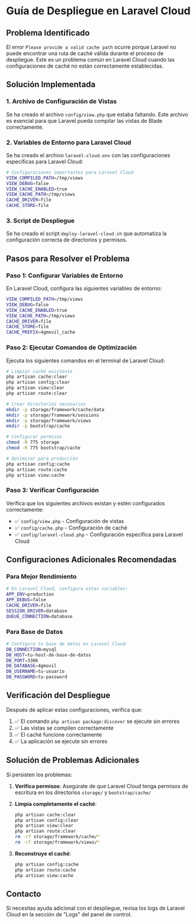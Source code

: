 # Guía de Despliegue en Laravel Cloud

## Problema Identificado

El error `Please provide a valid cache path` ocurre porque Laravel no puede encontrar una ruta de caché válida durante el proceso de despliegue. Este es un problema común en Laravel Cloud cuando las configuraciones de caché no están correctamente establecidas.

## Solución Implementada

### 1. Archivo de Configuración de Vistas

Se ha creado el archivo `config/view.php` que estaba faltando. Este archivo es esencial para que Laravel pueda compilar las vistas de Blade correctamente.

### 2. Variables de Entorno para Laravel Cloud

Se ha creado el archivo `laravel-cloud.env` con las configuraciones específicas para Laravel Cloud:

```bash
# Configuraciones importantes para Laravel Cloud
VIEW_COMPILED_PATH=/tmp/views
VIEW_DEBUG=false
VIEW_CACHE_ENABLED=true
VIEW_CACHE_PATH=/tmp/views
CACHE_DRIVER=file
CACHE_STORE=file
```

### 3. Script de Despliegue

Se ha creado el script `deploy-laravel-cloud.sh` que automatiza la configuración correcta de directorios y permisos.

## Pasos para Resolver el Problema

### Paso 1: Configurar Variables de Entorno

En Laravel Cloud, configura las siguientes variables de entorno:

```bash
VIEW_COMPILED_PATH=/tmp/views
VIEW_DEBUG=false
VIEW_CACHE_ENABLED=true
VIEW_CACHE_PATH=/tmp/views
CACHE_DRIVER=file
CACHE_STORE=file
CACHE_PREFIX=4gmovil_cache
```

### Paso 2: Ejecutar Comandos de Optimización

Ejecuta los siguientes comandos en el terminal de Laravel Cloud:

```bash
# Limpiar caché existente
php artisan cache:clear
php artisan config:clear
php artisan view:clear
php artisan route:clear

# Crear directorios necesarios
mkdir -p storage/framework/cache/data
mkdir -p storage/framework/sessions
mkdir -p storage/framework/views
mkdir -p bootstrap/cache

# Configurar permisos
chmod -R 775 storage
chmod -R 775 bootstrap/cache

# Optimizar para producción
php artisan config:cache
php artisan route:cache
php artisan view:cache
```

### Paso 3: Verificar Configuración

Verifica que los siguientes archivos existan y estén configurados correctamente:

- ✅ `config/view.php` - Configuración de vistas
- ✅ `config/cache.php` - Configuración de caché
- ✅ `config/laravel-cloud.php` - Configuración específica para Laravel Cloud

## Configuraciones Adicionales Recomendadas

### Para Mejor Rendimiento

```bash
# En Laravel Cloud, configura estas variables:
APP_ENV=production
APP_DEBUG=false
CACHE_DRIVER=file
SESSION_DRIVER=database
QUEUE_CONNECTION=database
```

### Para Base de Datos

```bash
# Configura tu base de datos en Laravel Cloud
DB_CONNECTION=mysql
DB_HOST=tu-host-de-base-de-datos
DB_PORT=3306
DB_DATABASE=4gmovil
DB_USERNAME=tu-usuario
DB_PASSWORD=tu-password
```

## Verificación del Despliegue

Después de aplicar estas configuraciones, verifica que:

1. ✅ El comando `php artisan package:discover` se ejecute sin errores
2. ✅ Las vistas se compilen correctamente
3. ✅ El caché funcione correctamente
4. ✅ La aplicación se ejecute sin errores

## Solución de Problemas Adicionales

Si persisten los problemas:

1. **Verifica permisos**: Asegúrate de que Laravel Cloud tenga permisos de escritura en los directorios `storage/` y `bootstrap/cache/`

2. **Limpia completamente el caché**:
   ```bash
   php artisan cache:clear
   php artisan config:clear
   php artisan view:clear
   php artisan route:clear
   rm -rf storage/framework/cache/*
   rm -rf storage/framework/views/*
   ```

3. **Reconstruye el caché**:
   ```bash
   php artisan config:cache
   php artisan route:cache
   php artisan view:cache
   ```

## Contacto

Si necesitas ayuda adicional con el despliegue, revisa los logs de Laravel Cloud en la sección de "Logs" del panel de control.
